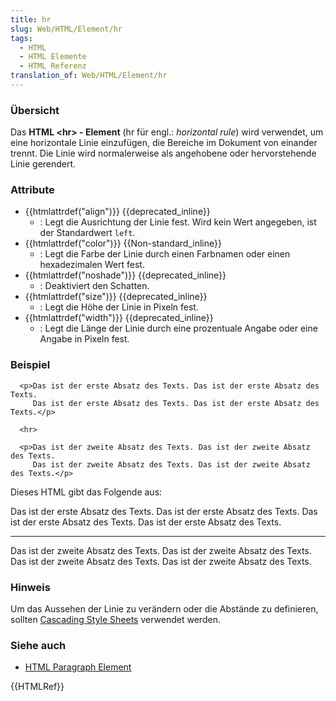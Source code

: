 ```yaml
---
title: hr
slug: Web/HTML/Element/hr
tags:
  - HTML
  - HTML Elemente
  - HTML Referenz
translation_of: Web/HTML/Element/hr
---
```

### Übersicht

Das **HTML \<hr> - Element** (hr für engl.: _horizontal rule_) wird verwendet, um eine horizontale Linie einzufügen, die Bereiche im Dokument von einander trennt. Die Linie wird normalerweise als angehobene oder hervorstehende Linie gerendert.

### Attribute

- {{htmlattrdef("align")}} {{deprecated_inline}}
  - : Legt die Ausrichtung der Linie fest. Wird kein Wert angegeben, ist der Standardwert `left`.
- {{htmlattrdef("color")}} {{Non-standard_inline}}
  - : Legt die Farbe der Linie durch einen Farbnamen oder einen hexadezimalen Wert fest.
- {{htmlattrdef("noshade")}} {{deprecated_inline}}
  - : Deaktiviert den Schatten.
- {{htmlattrdef("size")}} {{deprecated_inline}}
  - : Legt die Höhe der Linie in Pixeln fest.
- {{htmlattrdef("width")}} {{deprecated_inline}}
  - : Legt die Länge der Linie durch eine prozentuale Angabe oder eine Angabe in Pixeln fest.

### Beispiel

      <p>Das ist der erste Absatz des Texts. Das ist der erste Absatz des Texts.
         Das ist der erste Absatz des Texts. Das ist der erste Absatz des Texts.</p>

      <hr>

      <p>Das ist der zweite Absatz des Texts. Das ist der zweite Absatz des Texts.
         Das ist der zweite Absatz des Texts. Das ist der zweite Absatz des Texts.</p>

Dieses HTML gibt das Folgende aus:

Das ist der erste Absatz des Texts. Das ist der erste Absatz des Texts. Das ist der erste Absatz des Texts. Das ist der erste Absatz des Texts.

---

Das ist der zweite Absatz des Texts. Das ist der zweite Absatz des Texts. Das ist der zweite Absatz des Texts. Das ist der zweite Absatz des Texts.

### Hinweis

Um das Aussehen der Linie zu verändern oder die Abstände zu definieren, sollten [Cascading Style Sheets](/de/CSS "de/CSS") verwendet werden.

### Siehe auch

- [HTML Paragraph Element](/de/HTML/Element/p "de/HTML/Element/p")

{{HTMLRef}}
